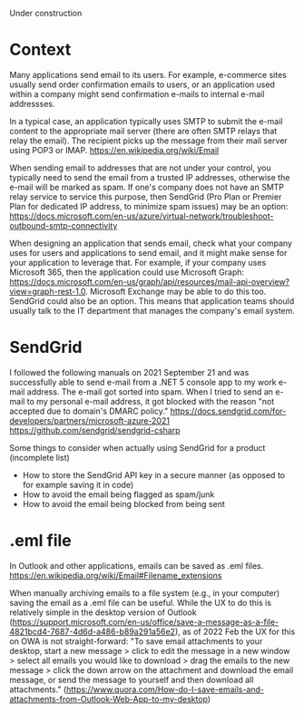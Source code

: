 Under construction
# Context
Many applications send email to its users. For example, e-commerce sites usually send order confirmation emails to users, or an application used within a company might send confirmation e-mails to internal e-mail addressses.

In a typical case, an application typically uses SMTP to submit the e-mail content to the appropriate mail server (there are often SMTP relays that relay the email). The recipient picks up the message from their mail server using POP3 or IMAP.
https://en.wikipedia.org/wiki/Email

When sending email to addresses that are not under your control, you typically need to send the email from a trusted IP addresses, otherwise the e-mail will be marked as spam. If one's company does not have an SMTP relay service to service this purpose, then SendGrid (Pro Plan or Premier Plan for dedicated IP address, to minimize spam issues) may be an option:
https://docs.microsoft.com/en-us/azure/virtual-network/troubleshoot-outbound-smtp-connectivity

When designing an application that sends email, check what your company uses for users and applications to send email, and it might make sense for your application to leverage that. For example, if your company uses Microsoft 365, then the application could use Microsoft Graph:  https://docs.microsoft.com/en-us/graph/api/resources/mail-api-overview?view=graph-rest-1.0. Microsoft Exchange may be able to do this too. SendGrid could also be an option. This means that application teams should usually talk to the IT department that manages the company's email system.

# SendGrid
I followed the following manuals on 2021 September 21 and was successfully able to send e-mail from a .NET 5 console app to my work e-mail address. The e-mail got sorted into spam. When I tried to send an e-mail to my personal e-mail address, it got blocked with the reason "not accepted due to domain's DMARC policy."
https://docs.sendgrid.com/for-developers/partners/microsoft-azure-2021
https://github.com/sendgrid/sendgrid-csharp

Some things to consider when actually using SendGrid for a product (incomplete list)
- How to store the SendGrid API key in a secure manner (as opposed to for example saving it in code)
- How to avoid the email being flagged as spam/junk
- How to avoid the email being blocked from being sent

# .eml file
In Outlook and other applications, emails can be saved as .eml files. 
https://en.wikipedia.org/wiki/Email#Filename_extensions

When manually archiving emails to a file system (e.g., in your computer) saving the email as a .eml file can be useful. While the UX to do this is relatively simple in the desktop version of Outlook (https://support.microsoft.com/en-us/office/save-a-message-as-a-file-4821bcd4-7687-4d6d-a486-b89a291a56e2), as of 2022 Feb the UX for this on OWA is not straight-forward: 
"To save email attachments to your desktop, start a new message > click to edit the message in a new window > select all emails you would like to download > drag the emails to the new message > click the down arrow on the attachment and download the email message, or send the message to yourself and then download all attachments." (https://www.quora.com/How-do-I-save-emails-and-attachments-from-Outlook-Web-App-to-my-desktop)